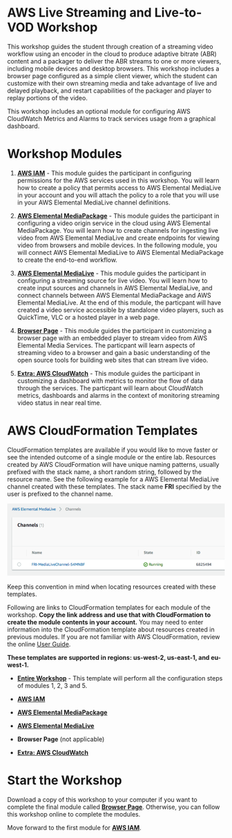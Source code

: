 # AWS Live Streaming and Live-to-VOD Workshop

This workshop guides the student through creation of a streaming video workflow using an encoder in the cloud to produce adaptive bitrate (ABR) content and a packager to deliver the ABR streams to one or more viewers, including mobile devices and desktop browsers. This workshop includes a browser page configured as a simple client viewer, which the student can customize with their own streaming media and take advantage of live and delayed playback, and restart capabilities of the packager and player to replay portions of the video.

This workshop includes an optional module for configuring AWS CloudWatch Metrics and Alarms to track services usage from a graphical dashboard.


# Workshop Modules

1. [**AWS IAM**](1-IAM/README.md) - This module guides the participant in configuring permissions for the AWS services used in this workshop. You will learn how to create a policy that permits access to AWS Elemental MediaLive in your account and you will attach the policy to a role that you will use in your AWS Elemental MediaLive channel definitions.

2. [**AWS Elemental MediaPackage**](2-MediaPackage/README.md) - This module guides the participant in configuring a video origin service in the cloud using AWS Elemental MediaPackage. You will learn how to create channels for ingesting live video from AWS Elemental MediaLive and create endpoints for viewing video from browsers and mobile devices. In the following module, you will connect AWS Elemental MediaLive to AWS Elemental MediaPackage to create the end-to-end workflow.

3. [**AWS Elemental MediaLive**](3-MediaLive/README.md) - This module guides the participant in configuring a streaming source for live video. You will learn how to create input sources and channels in AWS Elemental MediaLive, and connect channels between AWS Elemental MediaPackage and AWS Elemental MediaLive. At the end of this module, the particpant will have created a video service accessible by standalone video players, such as QuickTime, VLC or a hosted player in a web page.

4. [**Browser Page**](4-BrowserPage/README.md) - This module guides the participant in customizing a browser page with an embedded player to stream video from AWS Elemental Media Services. The particpant will learn aspects of streaming video to a browser and gain a basic understanding of the open source tools for building web sites that can stream live video. 

5. [**Extra: AWS CloudWatch**](Extra-CloudWatch/README.md) - This module guides the participant in customizing a dashboard with metrics to monitor the flow of data through the services. The particpant will learn about CloudWatch metrics, dashboards and alarms in the context of monitoring streaming video status in near real time. 

# AWS CloudFormation Templates

CloudFormation templates are available if you would like to move faster or see the intended outcome of a single module or the entire lab. Resources created by AWS CloudFormation will have unique naming patterns, usually prefixed with the stack name, a short random string, followed by the resource name. See the following example for a AWS Elemental MediaLive channel created with these templates. The stack name **FRI** specified by the user is prefixed to the channel name.

![alt](cfn-resource-naming.png)

Keep this convention in mind when locating resources created with these templates.

Following are links to CloudFormation templates for each module of the workshop. **Copy the link address and use that with CloudFormation to create the module contents in your account.** You may need to enter information into the CloudFormation template about resources created in previous modules. If you are not familiar with AWS CloudFormation, review the online [User Guide](http://docs.aws.amazon.com/AWSCloudFormation/latest/UserGuide/Welcome.html). 

**These templates are supported in regions: us-west-2, us-east-1, and eu-west-1.**

- [**Entire Workshop**](https://s3-us-west-2.amazonaws.com/rodeolabz-us-west-2/cloudformation/LiveStreamingWorkshopResources.json) - This template will perform all the configuration steps of modules 1, 2, 3 and 5.

- [**AWS IAM**](https://s3-us-west-2.amazonaws.com/rodeolabz-us-west-2/cloudformation/IAMResources.json)

- [**AWS Elemental MediaPackage**](https://s3-us-west-2.amazonaws.com/rodeolabz-us-west-2/cloudformation/MediaPackageResources.json)

- [**AWS Elemental MediaLive**](https://s3-us-west-2.amazonaws.com/rodeolabz-us-west-2/cloudformation/MediaLiveResources.json)

- **Browser Page** (not applicable)

- [**Extra: AWS CloudWatch**](https://s3-us-west-2.amazonaws.com/rodeolabz-us-west-2/cloudformation/CloudWatchResources.json)

# Start the Workshop

Download a copy of this workshop to your computer if you want to complete the final module called [**Browser Page**](4-BrowserPage/README.md). Otherwise, you can follow this workshop online to complete the modules.

Move forward to the first module for [**AWS IAM**](1-IAM/README.md).
